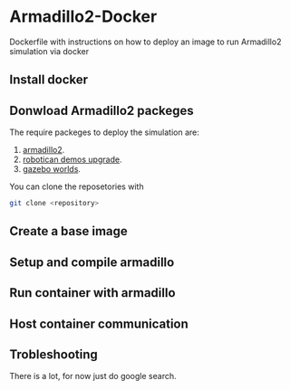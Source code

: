 # Armadillo2-Docker
Dockerfile with instructions on how to deploy an image to run Armadillo2 simulation via docker

## Install docker

## Donwload Armadillo2 packeges
The require packeges to deploy the simulation are: 
1. [armadillo2](https://github.com/bguplp/armadillo).
2. [robotican demos upgrade](https://github.com/bguplp/robotican_demos_upgrade).
3. [gazebo worlds](https://github.com/bguplp/gazebo_worlds).

You can clone the reposetories with
```bash
git clone <repository>
```

## Create a base image

## Setup and compile armadillo

## Run container with armadillo

## Host container communication

## Trobleshooting
There is a lot, for now just do google search.
